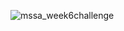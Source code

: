 ![mssa_week6challenge](https://github.com/user-attachments/assets/f0e9e232-c26b-401b-ab58-7381c485fc4e)
